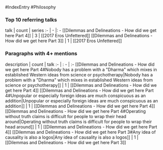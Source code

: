 #IndexEntry #Philosophy

### Top 10 referring talks
talk | count | series
:- | - |: -
[[Dilemmas and Delineations - How did we get here Part 4]] | 3 | [[2017 Eros Unfettered]]
[[Dilemmas and Delineations - How did we get here Part 3]] | 1 | [[2017 Eros Unfettered]]

### Paragraphs with 4+ mentions
description | count | talk
:- | : - | :-
[[Dilemmas and Delineations - How did we get here Part 4#Nobody has a problem with a "Dharma" which mixes in established Western ideas from science or psychotherapy\|Nobody has a problem with a "Dharma" which mixes in established Western ideas from science or psychotherapy]] | 1 | [[Dilemmas and Delineations - How did we get here Part 4]]
[[Dilemmas and Delineations - How did we get here Part 4#Unpopular or especially foreign ideas are much conspicuous as an addition\|Unpopular or especially foreign ideas are much conspicuous as an addition]] | 1 | [[Dilemmas and Delineations - How did we get here Part 4]]
[[Dilemmas and Delineations - How did we get here Part 4#Operating without truth claims is difficult for people to wrap their head around\|Operating without truth claims is difficult for people to wrap their head around]] | 1 | [[Dilemmas and Delineations - How did we get here Part 4]]
[[Dilemmas and Delineations - How did we get here Part 3#Any idea of causality is also a logos\|Any idea of causality is also a logos]] | 1 | [[Dilemmas and Delineations - How did we get here Part 3]]

